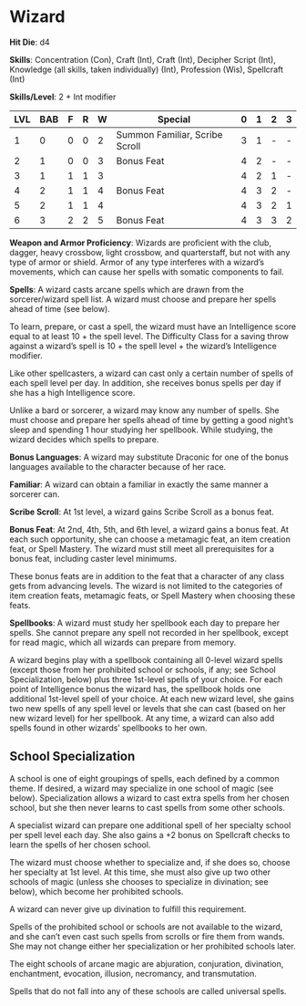 # Wizard

**Hit Die**: d4

**Skills**: Concentration (Con), Craft (Int), Craft (Int), Decipher Script (Int), Knowledge (all skills, taken individually) (Int), Profession (Wis), Spellcraft (Int)

**Skills/Level**: 2 + Int modifier

LVL | BAB | F | R | W | Special | 0 | 1 | 2 | 3
--- | --- | - | - | - | ------- | - | - | - | -
1   | 0   | 0 | 0 | 2 | Summon Familiar, Scribe Scroll | 3 | 1 | -   | -  
2   | 1   | 0 | 0 | 3 | Bonus Feat | 4 | 2 | -   | -
3   | 1   | 1 | 1 | 3 |  | 4 | 2 | 1 | -
4   | 2   | 1 | 1 | 4 | Bonus Feat | 4 | 3 | 2 | -
5   | 2   | 1 | 1 | 4 |  | 4 | 3 | 2 | 1
6   | 3   | 2 | 2 | 5 | Bonus Feat | 4 | 3 | 3 | 2

**Weapon and Armor Proficiency**: Wizards are proficient with the club, dagger, heavy crossbow, light crossbow, and quarterstaff, but not with any type of armor or shield. Armor of any type interferes with a wizard’s movements, which can cause her spells with somatic components to fail.

**Spells**: A wizard casts arcane spells which are drawn from the sorcerer/wizard spell list. A wizard must choose and prepare her spells ahead of time (see below).

To learn, prepare, or cast a spell, the wizard must have an Intelligence score equal to at least 10 + the spell level. The Difficulty Class for a saving throw against a wizard’s spell is 10 + the spell level + the wizard’s Intelligence modifier.

Like other spellcasters, a wizard can cast only a certain number of spells of each spell level per day. In addition, she receives bonus spells per day if she has a high Intelligence score.

Unlike a bard or sorcerer, a wizard may know any number of spells. She must choose and prepare her spells ahead of time by getting a good night’s sleep and spending 1 hour studying her spellbook. While studying, the wizard decides which spells to prepare.

**Bonus Languages**: A wizard may substitute Draconic for one of the bonus languages available to the character because of her race.

**Familiar**: A wizard can obtain a familiar in exactly the same manner a sorcerer can.

**Scribe Scroll**: At 1st level, a wizard gains Scribe Scroll as a bonus feat.

**Bonus Feat**: At 2nd, 4th, 5th, and 6th level, a wizard gains a bonus feat. At each such opportunity, she can choose a metamagic feat, an item creation feat, or Spell Mastery. The wizard must still meet all prerequisites for a bonus feat, including caster level minimums.

These bonus feats are in addition to the feat that a character of any class gets from advancing levels. The wizard is not limited to the categories of item creation feats, metamagic feats, or Spell Mastery when choosing these feats.

**Spellbooks**: A wizard must study her spellbook each day to prepare her spells. She cannot prepare any spell not recorded in her spellbook, except for read magic, which all wizards can prepare from memory.

A wizard begins play with a spellbook containing all 0-level wizard spells (except those from her prohibited school or schools, if any; see School Specialization, below) plus three 1st-level spells of your choice. For each point of Intelligence bonus the wizard has, the spellbook holds one additional 1st-level spell of your choice. At each new wizard level, she gains two new spells of any spell level or levels that she can cast (based on her new wizard level) for her spellbook. At any time, a wizard can also add spells found in other wizards’ spellbooks to her own.

## School Specialization

A school is one of eight groupings of spells, each defined by a common theme. If desired, a wizard may specialize in one school of magic (see below). Specialization allows a wizard to cast extra spells from her chosen school, but she then never learns to cast spells from some other schools.

A specialist wizard can prepare one additional spell of her specialty school per spell level each day. She also gains a +2 bonus on Spellcraft checks to learn the spells of her chosen school.

The wizard must choose whether to specialize and, if she does so, choose her specialty at 1st level. At this time, she must also give up two other schools of magic (unless she chooses to specialize in divination; see below), which become her prohibited schools.

A wizard can never give up divination to fulfill this requirement.

Spells of the prohibited school or schools are not available to the wizard, and she can’t even cast such spells from scrolls or fire them from wands. She may not change either her specialization or her prohibited schools later.

The eight schools of arcane magic are abjuration, conjuration, divination, enchantment, evocation, illusion, necromancy, and transmutation.

Spells that do not fall into any of these schools are called universal spells.